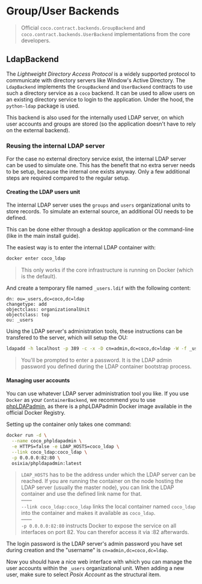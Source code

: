 # Group/User Backends

> Official `coco.contract.backends.GroupBackend` and `coco.contract.backends.UserBackend` implementations from the core developers.

## LdapBackend

The *Lightweight Directory Access Protocol* is a widely supported protocol to communicate with directory servers like Window's Active Directory. The `LdapBackend` implements the `GroupBackend` and `UserBackend` contracts to use such a directory service as a `coco` backend. It can be used to allow users on an existing directory service to login to the application. Under the hood, the `python-ldap` package is used.

This backend is also used for the internally used LDAP server, on which user accounts and groups are stored (so the application doesn't have to rely on the external backend).

### Reusing the internal LDAP server

For the case no external directory service exist, the internal LDAP server can be used to simulate one. This has the benefit that no extra server needs to be setup, because the internal one exists anyway. Only a few additional steps are required compared to the regular setup.

#### Creating the LDAP users unit

The internal LDAP server uses the `groups` and `users` organizational units to store records. To simulate an external source, an additional OU needs to be defined.

This can be done either through a desktop application or the command-line (like in the main install guide).

The easiest way is to enter the internal LDAP container with:

```bash
docker enter coco_ldap
```

> This only works if the core infrastructure is running on Docker (which is the default).

And create a temporary file named `_users.ldif` with the following content:

```
dn: ou=_users,dc=coco,dc=ldap
changetype: add
objectclass: organizationalUnit
objectclass: top
ou: _users
```

Using the LDAP server's administration tools, these instructions can be transfered to the server, which will setup the OU:

```bash
ldapadd -h localhost -p 389 -c -x -D cn=admin,dc=coco,dc=ldap -W -f _users.ldif
```

> You'll be prompted to enter a password. It is the LDAP admin password you defined during the LDAP container bootstrap process.

#### Managing user accounts

You can use whatever LDAP server administration tool you like. If you use `Docker` as your `ContainerBackend`, we recommend you to use [phpLDAPadmin](http://phpldapadmin.sourceforge.net/wiki/index.php/Main_Page), as there is a phpLDAPadmin Docker image available in the official Docker Registry.

Setting up the container only takes one command:

```bash
docker run -d \
  --name coco_phpldapadmin \
  -e HTTPS=false -e LDAP_HOSTS=coco_ldap \
  --link coco_ldap:coco_ldap \
  -p 0.0.0.0:82:80 \
  osixia/phpldapadmin:latest
```

> `LDAP_HOSTS` has to be the address under which the LDAP server can be reached. If you are running the container on the node hosting the LDAP server (usually the master node), you can link the LDAP container and use the defined link name for that.    
> ––––    
> `--link coco_ldap:coco_ldap` links the local container named `coco_ldap` into the container and makes it available as `coco_ldap`.    
> ––––    
> `-p 0.0.0.0:82:80` instructs Docker to expose the service on all interfaces on port 82. You can therefor access it via <server-IP>:82 afterwards.

The login password is the LDAP server's admin password you have set during creation and the "username" is `cn=admin,dc=coco,dc=ldap`.

Now you should have a nice web interface with which you can manage the user accounts within the `_users` organizational unit. When adding a new user, make sure to select *Posix Account* as the structural item.
